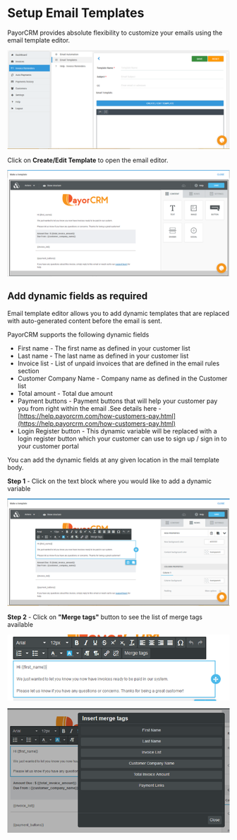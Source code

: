 # Setup Email Templates

PayorCRM provides absolute flexibility to customize your emails using the email template editor.

![](../.gitbook/assets/image%20%2828%29.png)

Click on **Create/Edit Template** to open the email editor. 

![](../.gitbook/assets/image%20%2834%29.png)

## Add dynamic fields as required

Email template editor allows you to add dynamic templates that are replaced with auto-generated content before the email is sent.

PayorCRM supports the following dynamic fields

* First name - The first name as defined in your customer list
* Last name - The last name as defined in your customer list
* Invoice list - List of unpaid invoices that are defined in the email rules section
* Customer Company Name - Company name as defined in the Customer list
* Total amount  - Total due amount 
* Payment buttons - Payment buttons that will help your customer pay you from right within the email .See details here - [https://help.payorcrm.com/how-customers-pay.html](https://help.payorcrm.com/how-customers-pay.html)
* Login Register button - This dynamic variable will be replaced with a login register button which your customer can use to sign up / sign in to your customer portal

You can add the dynamic fields at any given location in the mail template body.

**Step 1**  - Click on the text block where you would like to add a dynamic variable

![](../.gitbook/assets/image%20%2826%29.png)



**Step 2** - Click on **"Merge tags"** button to see the list of merge tags available



![](../.gitbook/assets/image%20%289%29.png)

![](../.gitbook/assets/image%20%287%29.png)



